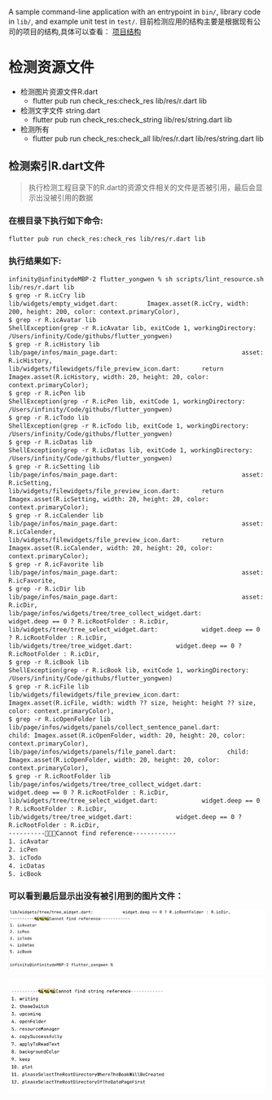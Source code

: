 A sample command-line application with an entrypoint in `bin/`, library code in `lib/`, and example
unit test in `test/`.
目前检测应用的结构主要是根据现有公司的项目的结构,具体可以查看：
[项目结构](https://github.com/fastcode555/Json2Dart_Null_Safety/tree/develop_database/example/lib/res)
# 检测资源文件

- 检测图片资源文件R.dart
    - flutter pub run check_res:check_res lib/res/r.dart lib
- 检测文字文件 string.dart
    - flutter pub run check_res:check_string lib/res/string.dart lib
- 检测所有
    - flutter pub run check_res:check_all lib/res/r.dart lib/res/string.dart lib

## 检测索引R.dart文件

> 执行检测工程目录下的R.dart的资源文件相关的文件是否被引用，最后会显示出没被引用的数据

### 在根目录下执行如下命令:

```shellscript
flutter pub run check_res:check_res lib/res/r.dart lib
```

### 执行结果如下:

```
infinity@infinitydeMBP-2 flutter_yongwen % sh scripts/lint_resource.sh lib/res/r.dart lib
$ grep -r R.icCry lib
lib/widgets/empty_widget.dart:        Imagex.asset(R.icCry, width: 200, height: 200, color: context.primaryColor),
$ grep -r R.icAvatar lib
ShellException(grep -r R.icAvatar lib, exitCode 1, workingDirectory: /Users/infinity/Code/githubs/flutter_yongwen)
$ grep -r R.icHistory lib
lib/page/infos/main_page.dart:                                  asset: R.icHistory,
lib/widgets/filewidgets/file_preview_icon.dart:      return Imagex.asset(R.icHistory, width: 20, height: 20, color: context.primaryColor);
$ grep -r R.icPen lib
ShellException(grep -r R.icPen lib, exitCode 1, workingDirectory: /Users/infinity/Code/githubs/flutter_yongwen)
$ grep -r R.icTodo lib
ShellException(grep -r R.icTodo lib, exitCode 1, workingDirectory: /Users/infinity/Code/githubs/flutter_yongwen)
$ grep -r R.icDatas lib
ShellException(grep -r R.icDatas lib, exitCode 1, workingDirectory: /Users/infinity/Code/githubs/flutter_yongwen)
$ grep -r R.icSetting lib
lib/page/infos/main_page.dart:                                  asset: R.icSetting,
lib/widgets/filewidgets/file_preview_icon.dart:      return Imagex.asset(R.icSetting, width: 20, height: 20, color: context.primaryColor);
$ grep -r R.icCalender lib
lib/page/infos/main_page.dart:                                  asset: R.icCalender,
lib/widgets/filewidgets/file_preview_icon.dart:      return Imagex.asset(R.icCalender, width: 20, height: 20, color: context.primaryColor);
$ grep -r R.icFavorite lib
lib/page/infos/main_page.dart:                                  asset: R.icFavorite,
$ grep -r R.icDir lib
lib/page/infos/main_page.dart:                                  asset: R.icDir,
lib/page/infos/widgets/tree/tree_collect_widget.dart:            widget.deep == 0 ? R.icRootFolder : R.icDir,
lib/widgets/tree/tree_select_widget.dart:            widget.deep == 0 ? R.icRootFolder : R.icDir,
lib/widgets/tree/tree_widget.dart:            widget.deep == 0 ? R.icRootFolder : R.icDir,
$ grep -r R.icBook lib
ShellException(grep -r R.icBook lib, exitCode 1, workingDirectory: /Users/infinity/Code/githubs/flutter_yongwen)
$ grep -r R.icFile lib
lib/widgets/filewidgets/file_preview_icon.dart:          Imagex.asset(R.icFile, width: width ?? size, height: height ?? size, color: context.primaryColor),
$ grep -r R.icOpenFolder lib
lib/page/infos/widgets/panels/collect_sentence_panel.dart:              child: Imagex.asset(R.icOpenFolder, width: 20, height: 20, color: context.primaryColor),
lib/page/infos/widgets/panels/file_panel.dart:              child: Imagex.asset(R.icOpenFolder, width: 20, height: 20, color: context.primaryColor),
$ grep -r R.icRootFolder lib
lib/page/infos/widgets/tree/tree_collect_widget.dart:            widget.deep == 0 ? R.icRootFolder : R.icDir,
lib/widgets/tree/tree_select_widget.dart:            widget.deep == 0 ? R.icRootFolder : R.icDir,
lib/widgets/tree/tree_widget.dart:            widget.deep == 0 ? R.icRootFolder : R.icDir,
----------🐝🐝🐝Cannot find reference------------
1. icAvatar
2. icPen
3. icTodo
4. icDatas
5. icBook
```

### 可以看到最后显示出没有被引用到的图片文件：
![Alt](imgs/capture.png)

![Alt](imgs/capture_string.png)